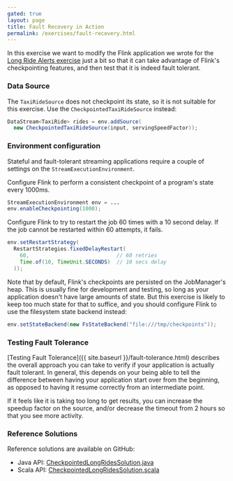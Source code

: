 ```yaml
---
gated: true
layout: page
title: Fault Recovery in Action
permalink: /exercises/fault-recovery.html
---
```


In this exercise we want to modify the Flink application we wrote for the [Long Ride Alerts exercise]() just a bit so that it can take advantage of Flink's checkpointing features, and then test that it is indeed fault tolerant.

### Data Source

The `TaxiRideSource` does not checkpoint its state, so it is not suitable for this exercise. Use the `CheckpointedTaxiRideSource` instead:

~~~java
DataStream<TaxiRide> rides = env.addSource(
  new CheckpointedTaxiRideSource(input, servingSpeedFactor));
~~~

### Environment configuration

Stateful and fault-tolerant streaming applications require a couple of settings on the `StreamExecutionEnvironment`.

Configure Flink to perform a consistent checkpoint of a program's state every 1000ms.

~~~java
StreamExecutionEnvironment env = ...
env.enableCheckpointing(1000);
~~~~

Configure Flink to try to restart the job 60 times with a 10 second delay. If the job cannot be restarted within 60 attempts, it fails.

~~~java
env.setRestartStrategy(
  RestartStrategies.fixedDelayRestart(
    60,                            // 60 retries
    Time.of(10, TimeUnit.SECONDS)  // 10 secs delay
  ));
~~~~

Note that by default, Flink's checkpoints are persisted on the JobManager's heap. This is usually fine for development and testing, so long as your application doesn't have large amounts of state. But this exercise is likely to keep too much state for that to suffice, and you should configure Flink to use the filesystem state backend instead:

~~~java
env.setStateBackend(new FsStateBackend("file:///tmp/checkpoints"));
~~~

### Testing Fault Tolerance

[Testing Fault Tolerance]({{ site.baseurl }}/fault-tolerance.html) describes the overall approach you can take to verify if your application is actually fault tolerant. In general, this depends on your being able to tell the difference between having your application start over from the beginning, as opposed to having it resume correctly from an intermediate point.

If it feels like it is taking too long to get results, you can increase the speedup factor on the source, and/or decrease the timeout from 2 hours so that you see more activity.

### Reference Solutions

Reference solutions are available on GitHub:

- Java API: [CheckpointedLongRidesSolution.java]({{site.javasolutions}}/process/CheckpointedLongRidesSolution.java)
- Scala API: [CheckpointedLongRidesSolution.scala]({{site.scalasolutions}}/process/CheckpointedLongRidesSolution.scala)
